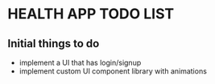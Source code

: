 # HEALTH APP TODO LIST
## Initial things to do
* implement a UI that has login/signup
* implement custom UI component library with animations
